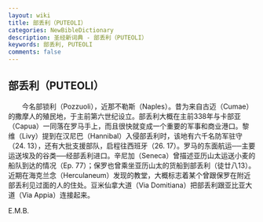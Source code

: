 ```yaml
---
layout: wiki
title: 部丢利（PUTEOLI）
categories: NewBibleDictionary
description: 圣经新词典 - 部丢利（PUTEOLI）
keywords: 部丢利, PUTEOLI
comments: false
---
```


## 部丢利（PUTEOLI）

　　今名部锁利（Pozzuoli），近那不勒斯（Naples）。昔为来自古迈（Cumae）的撒摩人的殖民地，于主前第六世纪设立。部丢利大概在主前338年与卡部亚（Capua）一同落在罗马手上，而且很快就变成一个重要的军事和商业港口。黎维（Livy）提到在汉尼巴（Hannibal）入侵部丢利时，该地有六千名防军驻守（24. 13），还有大批支援部队，启程往西班牙（26. 17）。罗马的东面航运──主要运送埃及的谷类──经部丢利进口。辛尼加（Seneca）曾描述亚历山太运送小麦的船队到达的情况（Ep. 77）；保罗也曾乘坐亚历山太的货船到部丢利（徒廿八13）。近期在海克兰念（Herculaneum）发现的教堂，大概标志着某个曾跟保罗在附近部丢利见过面的人的住处。豆米仙拿大道（Via Domitiana）把部丢利跟亚比亚大道（Via Appia）连接起来。

E.M.B.








